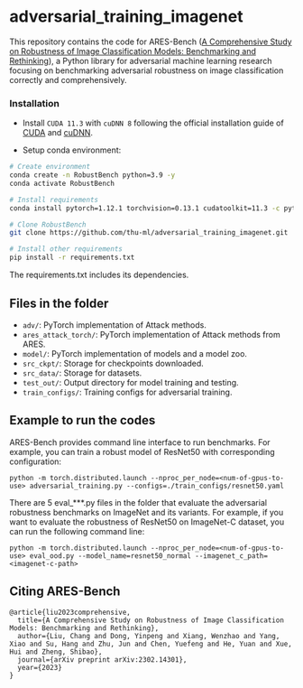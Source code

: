 # adversarial_training_imagenet
This repository contains the code for ARES-Bench ([A Comprehensive Study on Robustness of Image Classification Models: Benchmarking and Rethinking](https://arxiv.org/abs/2302.14301)), 
a Python library for adversarial machine learning research focusing on benchmarking adversarial 
robustness on image classification correctly and comprehensively.

### Installation

- Install `CUDA 11.3` with `cuDNN 8` following the official installation guide of [CUDA](https://docs.nvidia.com/cuda/cuda-installation-guide-linux/index.html) and [cuDNN](https://developer.nvidia.com/rdp/cudnn-archive).

- Setup conda environment:
```bash
# Create environment
conda create -n RobustBench python=3.9 -y
conda activate RobustBench

# Install requirements
conda install pytorch=1.12.1 torchvision=0.13.1 cudatoolkit=11.3 -c pytorch -y

# Clone RobustBench
git clone https://github.com/thu-ml/adversarial_training_imagenet.git

# Install other requirements
pip install -r requirements.txt
```
The requirements.txt includes its dependencies.
## Files in the folder
- `adv/`: PyTorch implementation of Attack methods.
- `ares_attack_torch/`: PyTorch implementation of Attack methods from ARES.
- `model/`: PyTorch implementation of models and a model zoo.
- `src_ckpt/`: Storage for checkpoints downloaded.
- `src_data/`: Storage for datasets.
- `test_out/`: Output directory for model training and testing.
- `train_configs/`: Training configs for adversarial training.

## Example to run the codes

ARES-Bench provides command line interface to run benchmarks. For example, you can train a robust model of ResNet50 with corresponding configuration:

    python -m torch.distributed.launch --nproc_per_node=<num-of-gpus-to-use> adversarial_training.py --configs=./train_configs/resnet50.yaml

There are 5 eval_***.py files in the folder that evaluate the adversarial robustness benchmarks on ImageNet and its variants. For example, if you want to evaluate the robustness of ResNet50 on ImageNet-C dataset, you can run the following command line:

    python -m torch.distributed.launch --nproc_per_node=<num-of-gpus-to-use> eval_ood.py --model_name=resnet50_normal --imagenet_c_path=<imagenet-c-path>

## Citing ARES-Bench

```
@article{liu2023comprehensive,
  title={A Comprehensive Study on Robustness of Image Classification Models: Benchmarking and Rethinking},
  author={Liu, Chang and Dong, Yinpeng and Xiang, Wenzhao and Yang, Xiao and Su, Hang and Zhu, Jun and Chen, Yuefeng and He, Yuan and Xue, Hui and Zheng, Shibao},
  journal={arXiv preprint arXiv:2302.14301},
  year={2023}
}
```


